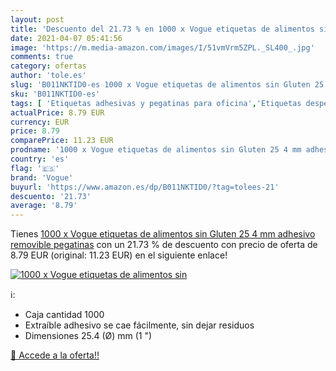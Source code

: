 ```yaml
---
layout: post
title: 'Descuento del 21.73 % en 1000 x Vogue etiquetas de alimentos sin '
date: 2021-04-07 05:41:56
image: 'https://m.media-amazon.com/images/I/51vmVrm5ZPL._SL400_.jpg'
comments: true
category: ofertas
author: 'tole.es'
slug: 'B011NKTID0-es 1000 x Vogue etiquetas de alimentos sin Gluten 25 4 mm...'
sku: 'B011NKTID0-es'
tags: [ 'Etiquetas adhesivas y pegatinas para oficina','Etiquetas despegables','Etiquetas, separadores y sellos','Material de oficina','Oficina y papelería','gluten','sin','vogue', ]
actualPrice: 8.79 EUR
currency: EUR
price: 8.79
comparePrice: 11.23 EUR
prodname: '1000 x Vogue etiquetas de alimentos sin Gluten 25 4 mm adhesivo removible pegatinas'
country: 'es'
flag: '🇪🇸'
brand: 'Vogue'
buyurl: 'https://www.amazon.es/dp/B011NKTID0/?tag=tolees-21'
descuento: '21.73'
average: '8.79'
---
```


Tienes [1000 x Vogue etiquetas de alimentos sin Gluten 25 4 mm adhesivo removible pegatinas](https://www.amazon.es/dp/B011NKTID0/?tag=tolees-21) con un 21.73 % de descuento con precio de oferta de 8.79 EUR (original: 11.23 EUR) en el siguiente enlace!

[![1000 x Vogue etiquetas de alimentos sin ](https://m.media-amazon.com/images/I/51vmVrm5ZPL._SL400_.jpg)](https://www.amazon.es/dp/B011NKTID0/?tag=tolees-21)

ℹ️:

- Caja cantidad 1000
- Extraíble adhesivo se cae fácilmente, sin dejar residuos
- Dimensiones 25.4 (Ø) mm (1 ")

[🛒 Accede a la oferta!!](https://www.amazon.es/dp/B011NKTID0/?tag=tolees-21)
